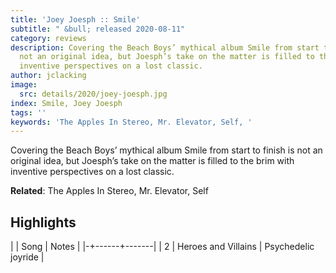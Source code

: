 ```yaml
---
title: 'Joey Joesph :: Smile'
subtitle: " &bull; released 2020-08-11"
category: reviews
description: Covering the Beach Boys’ mythical album Smile from start to finish is
  not an original idea, but Joesph’s take on the matter is filled to the brim with
  inventive perspectives on a lost classic.
author: jclacking
image:
  src: details/2020/joey-joesph.jpg
index: Smile, Joey Joesph
tags: ''
keywords: 'The Apples In Stereo, Mr. Elevator, Self, '
---
```

Covering the Beach Boys’ mythical album Smile from start to finish is not an original idea, but Joesph’s take on the matter is filled to the brim with inventive perspectives on a lost classic.<!--more-->

**Related**: The Apples In Stereo, Mr. Elevator, Self

## Highlights

| | Song | Notes |
|-+------+-------|
| 2 | Heroes and Villains | Psychedelic joyride |

